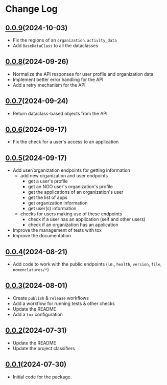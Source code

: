# Change Log

## [0.0.9](https://github.com/code4romania/pyngohub/releases/tag/0.0.9)(2024-10-03)

* Fix the regions of an `organization.activity_data`
* Add `BaseDataClass` to all the dataclasses


## [0.0.8](https://github.com/code4romania/pyngohub/releases/tag/0.0.8)(2024-09-26)

* Normalize the API responses for user profile and organization data
* Implement better error handling for the API
* Add a retry mechanism for the API


## [0.0.7](https://github.com/code4romania/pyngohub/releases/tag/0.0.7)(2024-09-24)

* Return dataclass-based objects from the API


## [0.0.6](https://github.com/code4romania/pyngohub/releases/tag/0.0.6)(2024-09-17)

* Fix the check for a user's access to an application


## [0.0.5](https://github.com/code4romania/pyngohub/releases/tag/0.0.5)(2024-09-17)

* Add user/organization endpoints for getting information
  * add new organization and user endpoints
    * get a user's profile
    * get an NGO user's organization's profile
    * get the applications of an organization's user
    * get the list of apps
    * get organization information
    * get user(s) information
  * checks for users making use of these endpoints
    * check if a user has an application (self and other users)
    * check if an organization has an application
* Improve the management of tests with tox
* Improve the documentation


## [0.0.4](https://github.com/code4romania/pyngohub/releases/tag/0.0.4)(2024-08-21)

* Add code to work with the public endpoints (i.e., `health`, `version`, `file`, `nomenclatures/*`)


## [0.0.3](https://github.com/code4romania/pyngohub/releases/tag/0.0.3)(2024-08-01)

* Create `publish` & `release` workflows
* Add a workflow for running tests & other checks
* Update the README
* Add a `tox` configuration


## [0.0.2](https://github.com/code4romania/pyngohub/releases/tag/0.0.2)(2024-07-31)

* Update the README
* Update the project classifiers


## [0.0.1](https://github.com/code4romania/pyngohub/releases/tag/0.0.1)(2024-07-30)

* Initial code for the package.
